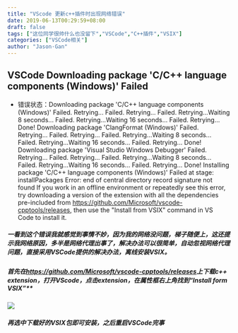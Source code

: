 ```yaml
---
title: "VScode 更新c++插件时出现网络错误"
date: 2019-06-13T00:29:59+08:00
draft: false
tags: ["这位同学很帅什么也没留下","VSCode","C++插件","VSIX"]
categories: ["VSCode相关"]
author: "Jason·Gan"
---
```


## VSCode Downloading package 'C/C++ language components (Windows)' Failed
 * 错误状态：Downloading package 'C/C++ language components (Windows)' Failed. Retrying... Failed. Retrying... Failed. Retrying...Waiting 8 seconds... Failed. Retrying...Waiting 16 seconds... Failed. Retrying... Done!
 Downloading package 'ClangFormat (Windows)' Failed. Retrying... Failed. Retrying... Failed. Retrying...Waiting 8 seconds... Failed. Retrying...Waiting 16 seconds... Failed. Retrying... Done!
 Downloading package 'Visual Studio Windows Debugger' Failed. Retrying... Failed. Retrying... Failed. Retrying...Waiting 8 seconds... Failed. Retrying...Waiting 16 seconds... Failed. Retrying... Done!
 Installing package 'C/C++ language components (Windows)'
 Failed at stage: installPackages
 Error: end of central directory record signature not found
 If you work in an offline environment or repeatedly see this error, try downloading a version of the extension with all the dependencies pre-included from https://github.com/Microsoft/vscode-cpptools/releases, then use the "Install from VSIX" command in VS Code to install it.  
##### 一看到这个错误我就感觉到事情不妙，因为我的网络没问题，梯子随便上，这还提示我网络原因，多半是网络代理出事了，解决办法可以很简单，自动忽视网络代理问题，直接采用VSCode提供的解决办法，离线安装VSIX。
##### 首先在<https://github.com/Microsoft/vscode-cpptools/releases>上下载c++ extension，打开VScode，点击extension，在属性框右上角找到“Install form VSIX”**  
 ![](/image/page3/1.png)   
##### 再选中下载好的VSIX包即可安装，之后重启VSCode完事
